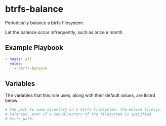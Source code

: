 btrfs-balance
=============

Periodically balance a btrfs filesystem.

Let the balance occur infrequently, such as once a month.

Example Playbook
----------------

```yaml
- hosts: all
  roles:
    - btrfs-balance
```

Variables
---------

The variables that this role uses, along with their default values, are listed
below.

```yaml
# The path to some directory on a btrfs filesystem. The entire filesystem is
# balanced, even if a sub-directory of the filesystem is specified.
# btrfs_path:
```
